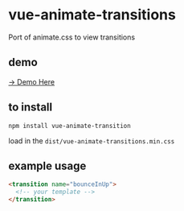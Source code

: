 # vue-animate-transitions
Port of animate.css to view transitions

## demo
[→ Demo Here](https://dperrymorrow.github.io/vue-animate-transitions/)

## to install

```
npm install vue-animate-transition
```

load in the ```dist/vue-animate-transitions.min.css```

## example usage

```html
<transition name="bounceInUp">
  <!-- your template -->
</transition>
```
